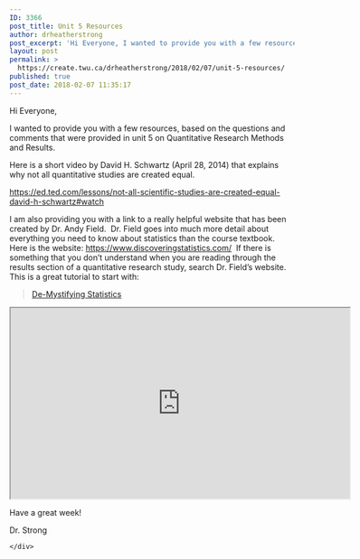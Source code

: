 ```yaml
---
ID: 3366
post_title: Unit 5 Resources
author: drheatherstrong
post_excerpt: 'Hi Everyone, I wanted to provide you with a few resources, based on the questions and comments that were provided in unit 5 on Quantitative Research Methods and Results. Here is a short video by David H. Schwartz (April 28, 2014) that explains why not all quantitative studies are created equal. https://ed.ted.com/lessons/not-all-scientific-studies-are-created-equal-david-h-schwartz#watch I am also [&hellip;]'
layout: post
permalink: >
  https://create.twu.ca/drheatherstrong/2018/02/07/unit-5-resources/
published: true
post_date: 2018-02-07 11:35:17
---
```

Hi Everyone,

I wanted to provide you with a few resources, based on the questions and comments that were provided in unit 5 on Quantitative Research Methods and Results.

Here is a short video by David H. Schwartz (April 28, 2014) that explains why not all quantitative studies are created equal.

<a href="https://ed.ted.com/lessons/not-all-scientific-studies-are-created-equal-david-h-schwartz#watch">https://ed.ted.com/lessons/not-all-scientific-studies-are-created-equal-david-h-schwartz#watch</a>

I am also providing you with a link to a really helpful website that has been created by Dr. Andy Field.  Dr. Field goes into much more detail about everything you need to know about statistics than the course textbook.  Here is the website: <a href="https://www.discoveringstatistics.com/">https://www.discoveringstatistics.com/</a>  If there is something that you don&#8217;t understand when you are reading through the results section of a quantitative research study, search Dr. Field&#8217;s website.  This is a great tutorial to start with:

<div class="post-embed">
<blockquote class="wp-embedded-content" data-secret="kPznBWLWBD"><a href="https://www.discoveringstatistics.com/statistics-hell-p/postverta-foundational-statistics/de-mystifying-statistics/">De-Mystifying Statistics</a></p></blockquote>
<iframe class="wp-embedded-content" sandbox="allow-scripts" security="restricted" src="https://www.discoveringstatistics.com/statistics-hell-p/postverta-foundational-statistics/de-mystifying-statistics/embed/#?secret=kPznBWLWBD" data-secret="kPznBWLWBD" width="600" height="338" title="&#8220;De-Mystifying Statistics&#8221; &#8212; Discovering Statistics"  marginwidth="0" marginheight="0" scrolling="no"></iframe></div>

<p>Have a great week!

Dr. Strong

<div id="themify_builder_content-108" data-postid="108" class="themify_builder_content themify_builder_content-108 themify_builder">

    </div>

<!-- /themify_builder_content -->